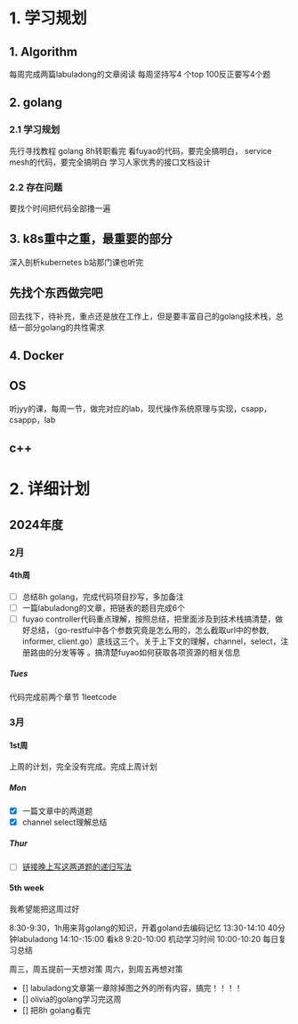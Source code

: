 # 1. 学习规划

## 1. Algorithm
每周完成两篇labuladong的文章阅读
每周坚持写4 个top 100反正要写4个题

## 2. golang
### 2.1 学习规划
先行寻找教程
golang 8h转职看完
看fuyao的代码，要完全搞明白，
service mesh的代码，要完全搞明白
学习人家优秀的接口文档设计 

### 2.2 存在问题
要找个时间把代码全部撸一遍


## 3. k8s重中之重，最重要的部分
深入剖析kubernetes
b站那门课也听完

## 先找个东西做完吧
回去找下，待补充，重点还是放在工作上，但是要丰富自己的golang技术栈，总结一部分golang的共性需求

## 4. Docker

## OS
听jyy的课，每周一节，做完对应的lab，现代操作系统原理与实现，csapp，csappp，lab

## c++





# 2. 详细计划
## 2024年度
### 2月
#### 4th周
- [ ] 总结8h golang，完成代码项目抄写，多加备注
- [ ] 一篇labuladong的文章，把链表的题目完成6个
- [ ] fuyao controller代码重点理解，按照总结，把里面涉及到技术栈搞清楚，做好总结，（go-restful中各个参数究竟是怎么用的，怎么截取url中的参数, informer, client.go）底线这三个。关于上下文的理解，channel，select，注册路由的分发等等 。搞清楚fuyao如何获取各项资源的相关信息
##### Tues
代码完成前两个章节
1leetcode


### 3月
#### 1st周
上周的计划，完全没有完成。完成上周计划


##### Mon
- [x] 一篇文章中的两道题
- [x] channel select理解总结

##### Thur
- [ ] [链接晚上写这两道题的递归写法](https://labuladong.online/algo/data-structure/reverse-linked-list-recursion/#%E4%BA%8C%E3%80%81%E5%8F%8D%E8%BD%AC%E9%93%BE%E8%A1%A8%E5%89%8D-n-%E4%B8%AA%E8%8A%82%E7%82%B9)

#### 5th week
我希望能把这周过好

8:30-9:30，1h用来背golang的知识，开着goland去编码记忆
13:30-14:10 40分钟labuladong
14:10-:15:00 看k8
9:20-10:00 机动学习时间
10:00-10:20 每日复习总结

周三，周五提前一天想对策
周六，到周五再想对策
- [] labuladong文章第一章除掉图之外的所有内容，搞完！！！！
- [] olivia的golang学习完这周
- [] 把8h golang看完